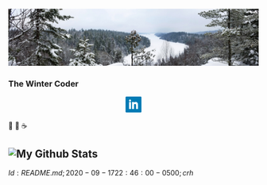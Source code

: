 ![Header](Files/CaribouRock-02Jan2020.jpg "The Winter Coder")
### The Winter Coder

<p align='center'>
<a href="https://www.linkedin.com/in/chrishertel/"><img height="32"
   src="https://github.com/c-r-h/c-r-h/blob/master/Files/linkedin.png?raw=true"
   ></a>
</p>


🤺
🚴
☕

<!--  Default stuff (short-term useful):
**c-r-h/c-r-h** is a ✨ _special_ ✨ repository because its `README.md`
(this file) appears on your GitHub profile.

Here are some ideas to get you started:

- 🔭 I’m currently working on ...
- 🌱 I’m currently learning ...
- 👯 I’m looking to collaborate on ...
- 🤔 I’m looking for help with ...
- 💬 Ask me about ...
- 📫 How to reach me: ...
- 😄 Pronouns: ...
- ⚡ Fun fact: ...
-->
![My Github Stats](https://github-readme-stats.vercel.app/api?username=c-r-h&show_icons=true&theme=graywhite)
--
$Id: README.md; 2020-09-17 22:46:00 -0500; crh$
